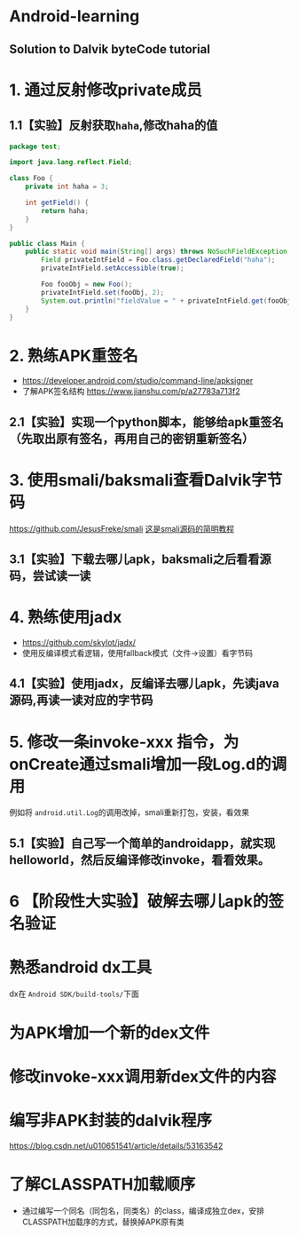 # Android-learning
## Solution to Dalvik byteCode tutorial
# 1. 通过反射修改private成员

## 1.1【实验】反射获取`haha`,修改haha的值

```Java
package test;

import java.lang.reflect.Field;

class Foo {
    private int haha = 3;

    int getField() {
        return haha;
    }
}

public class Main {
    public static void main(String[] args) throws NoSuchFieldException, IllegalAccessException {
        Field privateIntField = Foo.class.getDeclaredField("haha");
        privateIntField.setAccessible(true);

        Foo fooObj = new Foo();
        privateIntField.set(fooObj, 2);
        System.out.println("fieldValue = " + privateIntField.get(fooObj));
    }
}
```



# 2. 熟练APK重签名
* https://developer.android.com/studio/command-line/apksigner
* 了解APK签名结构 https://www.jianshu.com/p/a27783a713f2

## 2.1【实验】实现一个python脚本，能够给apk重签名（先取出原有签名，再用自己的密钥重新签名）



# 3. 使用smali/baksmali查看Dalvik字节码
https://github.com/JesusFreke/smali
[这是smali源码的简明教程](https://www.52pojie.cn/thread-395689-1-1.html)

## 3.1【实验】下载去哪儿apk，baksmali之后看看源码，尝试读一读



# 4. 熟练使用jadx
* https://github.com/skylot/jadx/
* 使用反编译模式看逻辑，使用fallback模式（文件->设置）看字节码

## 4.1【实验】使用jadx，反编译去哪儿apk，先读java源码,再读一读对应的字节码



# 5. 修改一条invoke-xxx 指令，为onCreate通过smali增加一段Log.d的调用
例如将 `android.util.Log`的调用改掉，smali重新打包，安装，看效果

## 5.1【实验】自己写一个简单的androidapp，就实现helloworld，然后反编译修改invoke，看看效果。



# 6 【阶段性大实验】破解去哪儿apk的签名验证


# 熟悉android dx工具
dx在 `Android SDK/build-tools/`下面

# 为APK增加一个新的dex文件

# 修改invoke-xxx调用新dex文件的内容

# 编写非APK封装的dalvik程序
https://blog.csdn.net/u010651541/article/details/53163542

# 了解CLASSPATH加载顺序
* 通过编写一个同名（同包名，同类名）的class，编译成独立dex，安排CLASSPATH加载序的方式，替换掉APK原有类

